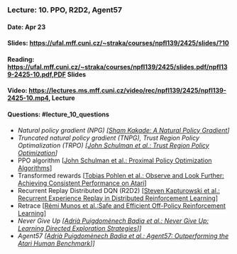 ### Lecture: 10. PPO, R2D2, Agent57
#### Date: Apr 23
#### Slides: https://ufal.mff.cuni.cz/~straka/courses/npfl139/2425/slides/?10
#### Reading: https://ufal.mff.cuni.cz/~straka/courses/npfl139/2425/slides.pdf/npfl139-2425-10.pdf,PDF Slides
#### Video: https://lectures.ms.mff.cuni.cz/video/rec/npfl139/2425/npfl139-2425-10.mp4, Lecture
#### Questions: #lecture_10_questions

- _Natural policy gradient (NPG) [[Sham Kakade: A Natural Policy Gradient](https://papers.nips.cc/paper/2073-a-natural-policy-gradient.pdf)]_
- _Truncated natural policy gradient (TNPG), Trust Region Policy Optimalization (TRPO) [[John Schulman et al.: Trust Region Policy Optimization](https://arxiv.org/abs/1502.05477)]_
- PPO algorithm [[John Schulman et al.: Proximal Policy Optimization Algorithms](https://arxiv.org/abs/1707.06347)]
- Transformed rewards [[Tobias Pohlen et al.: Observe and Look Further: Achieving Consistent Performance on Atari](https://arxiv.org/abs/1805.11593)]
- Recurrent Replay Distributed DQN (R2D2) [[Steven Kapturowski et al.: Recurrent Experience Replay in Distributed Reinforcement Learning](https://openreview.net/forum?id=r1lyTjAqYX)]
- Retrace [[Rémi Munos et al.:Safe and Efficient Off-Policy Reinforcement Learning](https://arxiv.org/abs/1606.02647)]
- _Never Give Up [[Adrià Puigdomènech Badia et al.: Never Give Up: Learning Directed Exploration Strategies](https://arxiv.org/abs/2002.06038)]]_
- _Agent57 [[Adrià Puigdomènech Badia et al.: Agent57: Outperforming the Atari Human Benchmark](https://arxiv.org/abs/2003.13350)]]_
